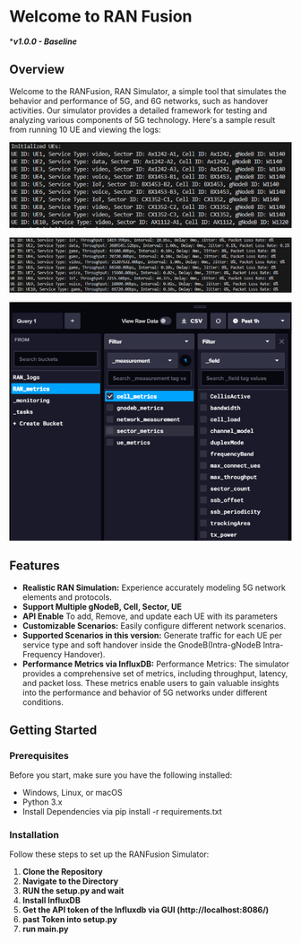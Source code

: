 # Welcome to RAN Fusion
****v1.0.0 - Baseline***
## Overview

Welcome to the RANFusion, RAN Simulator, a simple tool that simulates the behavior and performance of 5G, and 6G networks, such as handover activities. Our simulator provides a detailed framework for testing and analyzing various components of 5G technology. 
Here's a sample result from running 10 UE and viewing the logs:

![Example Image](images/init-ue.png)

![Example Image](images/log.png)

![Example Image](images/InfluxDB-GUI.png)
## Features

- **Realistic RAN Simulation:** Experience accurately modeling 5G network elements and protocols.
- **Support Multiple gNodeB, Cell, Sector, UE**
- **API Enable** To add, Remove, and update each UE with its parameters
- **Customizable Scenarios:** Easily configure different network scenarios.
- **Supported Scenarios in this version:** Generate traffic for each UE per service type and soft handover inside the GnodeB(Intra-gNodeB Intra-Frequency Handover).
- **Performance Metrics via InfluxDB:** Performance Metrics: The simulator provides a comprehensive set of metrics, including throughput, latency, and packet loss. These metrics enable users to gain valuable insights into the performance and behavior of 5G networks under different conditions.

## Getting Started

### Prerequisites

Before you start, make sure you have the following installed:
- Windows, Linux, or macOS
- Python 3.x
- Install Dependencies via pip install -r requirements.txt

### Installation

Follow these steps to set up the RANFusion Simulator:

1. **Clone the Repository**
2. **Navigate to the Directory**
3. **RUN the setup.py and wait**
4. **Install InfluxDB**
5. **Get the API token of the Influxdb via GUI (http://localhost:8086/)**
6. **past Token into setup.py**
7. **run main.py**
   
   




   
